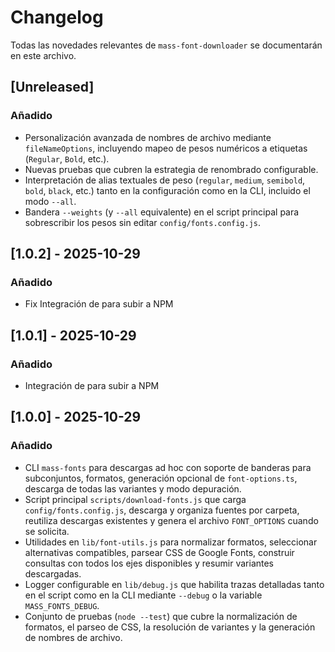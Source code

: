 # Changelog

Todas las novedades relevantes de `mass-font-downloader` se documentarán en este archivo.

## [Unreleased]
### Añadido
- Personalización avanzada de nombres de archivo mediante `fileNameOptions`, incluyendo mapeo de pesos numéricos a etiquetas (`Regular`, `Bold`, etc.).
- Nuevas pruebas que cubren la estrategia de renombrado configurable.
- Interpretación de alias textuales de peso (`regular`, `medium`, `semibold`, `bold`, `black`, etc.) tanto en la configuración como en la CLI, incluido el modo `--all`.
- Bandera `--weights` (y `--all` equivalente) en el script principal para sobrescribir los pesos sin editar `config/fonts.config.js`.

## [1.0.2] - 2025-10-29
### Añadido
- Fix Integración de para subir a NPM

## [1.0.1] - 2025-10-29
### Añadido
- Integración de para subir a NPM

## [1.0.0] - 2025-10-29
### Añadido
- CLI `mass-fonts` para descargas ad hoc con soporte de banderas para subconjuntos, formatos, generación opcional de `font-options.ts`, descarga de todas las variantes y modo depuración. 
- Script principal `scripts/download-fonts.js` que carga `config/fonts.config.js`, descarga y organiza fuentes por carpeta, reutiliza descargas existentes y genera el archivo `FONT_OPTIONS` cuando se solicita.
- Utilidades en `lib/font-utils.js` para normalizar formatos, seleccionar alternativas compatibles, parsear CSS de Google Fonts, construir consultas con todos los ejes disponibles y resumir variantes descargadas.
- Logger configurable en `lib/debug.js` que habilita trazas detalladas tanto en el script como en la CLI mediante `--debug` o la variable `MASS_FONTS_DEBUG`.
- Conjunto de pruebas (`node --test`) que cubre la normalización de formatos, el parseo de CSS, la resolución de variantes y la generación de nombres de archivo.
